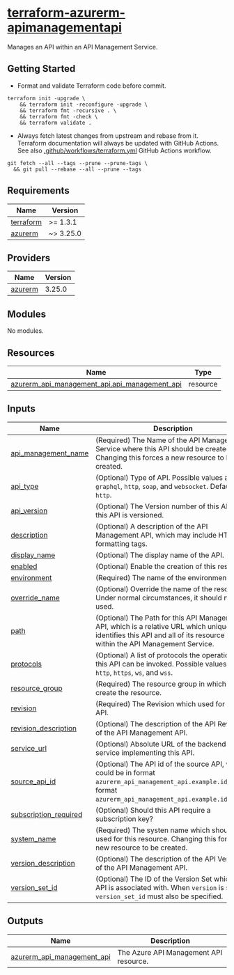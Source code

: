 # [terraform-azurerm-apimanagementapi][1]

Manages an API within an API Management Service.

## Getting Started

- Format and validate Terraform code before commit.

```shell
terraform init -upgrade \
    && terraform init -reconfigure -upgrade \
    && terraform fmt -recursive . \
    && terraform fmt -check \
    && terraform validate .
```

- Always fetch latest changes from upstream and rebase from it. Terraform documentation will always be updated with GitHub Actions. See also [.github/workflows/terraform.yml](.github/workflows/terraform.yml) GitHub Actions workflow.

```shell
git fetch --all --tags --prune --prune-tags \
  && git pull --rebase --all --prune --tags
```

<!-- BEGIN_TF_DOCS -->
## Requirements

| Name | Version |
|------|---------|
| <a name="requirement_terraform"></a> [terraform](#requirement\_terraform) | >= 1.3.1 |
| <a name="requirement_azurerm"></a> [azurerm](#requirement\_azurerm) | ~> 3.25.0 |

## Providers

| Name | Version |
|------|---------|
| <a name="provider_azurerm"></a> [azurerm](#provider\_azurerm) | 3.25.0 |

## Modules

No modules.

## Resources

| Name | Type |
|------|------|
| [azurerm_api_management_api.api_management_api](https://registry.terraform.io/providers/hashicorp/azurerm/latest/docs/resources/api_management_api) | resource |

## Inputs

| Name | Description | Type | Default | Required |
|------|-------------|------|---------|:--------:|
| <a name="input_api_management_name"></a> [api\_management\_name](#input\_api\_management\_name) | (Required) The Name of the API Management Service where this API should be created. Changing this forces a new resource to be created. | `string` | n/a | yes |
| <a name="input_api_type"></a> [api\_type](#input\_api\_type) | (Optional) Type of API. Possible values are `graphql`, `http`, `soap`, and `websocket`. Defaults to `http`. | `string` | `"http"` | no |
| <a name="input_api_version"></a> [api\_version](#input\_api\_version) | (Optional) The Version number of this API, if this API is versioned. | `string` | `null` | no |
| <a name="input_description"></a> [description](#input\_description) | (Optional) A description of the API Management API, which may include HTML formatting tags. | `string` | `null` | no |
| <a name="input_display_name"></a> [display\_name](#input\_display\_name) | (Optional) The display name of the API. | `string` | `null` | no |
| <a name="input_enabled"></a> [enabled](#input\_enabled) | (Optional) Enable the creation of this resource. | `bool` | `true` | no |
| <a name="input_environment"></a> [environment](#input\_environment) | (Required) The name of the environment. | `string` | n/a | yes |
| <a name="input_override_name"></a> [override\_name](#input\_override\_name) | (Optional) Override the name of the resource. Under normal circumstances, it should not be used. | `string` | `null` | no |
| <a name="input_path"></a> [path](#input\_path) | (Optional) The Path for this API Management API, which is a relative URL which uniquely identifies this API and all of its resource paths within the API Management Service. | `string` | `null` | no |
| <a name="input_protocols"></a> [protocols](#input\_protocols) | (Optional) A list of protocols the operations in this API can be invoked. Possible values are `http`, `https`, `ws`, and `wss`. | `list(string)` | `null` | no |
| <a name="input_resource_group"></a> [resource\_group](#input\_resource\_group) | (Required) The resource group in which to create the resource. | `any` | n/a | yes |
| <a name="input_revision"></a> [revision](#input\_revision) | (Required) The Revision which used for this API. | `string` | n/a | yes |
| <a name="input_revision_description"></a> [revision\_description](#input\_revision\_description) | (Optional) The description of the API Revision of the API Management API. | `string` | `null` | no |
| <a name="input_service_url"></a> [service\_url](#input\_service\_url) | (Optional) Absolute URL of the backend service implementing this API. | `string` | `null` | no |
| <a name="input_source_api_id"></a> [source\_api\_id](#input\_source\_api\_id) | (Optional) The API id of the source API, which could be in format `azurerm_api_management_api.example.id` or in format `azurerm_api_management_api.example.id;rev=1`. | `string` | `null` | no |
| <a name="input_subscription_required"></a> [subscription\_required](#input\_subscription\_required) | (Optional) Should this API require a subscription key? | `bool` | `false` | no |
| <a name="input_system_name"></a> [system\_name](#input\_system\_name) | (Required) The systen name which should be used for this resource. Changing this forces a new resource to be created. | `string` | n/a | yes |
| <a name="input_version_description"></a> [version\_description](#input\_version\_description) | (Optional) The description of the API Version of the API Management API. | `string` | `null` | no |
| <a name="input_version_set_id"></a> [version\_set\_id](#input\_version\_set\_id) | (Optional) The ID of the Version Set which this API is associated with. When `version` is set, `version_set_id` must also be specified. | `string` | `null` | no |

## Outputs

| Name | Description |
|------|-------------|
| <a name="output_azurerm_api_management_api"></a> [azurerm\_api\_management\_api](#output\_azurerm\_api\_management\_api) | The Azure API Management API resource. |
<!-- END_TF_DOCS -->

[1]: https://registry.terraform.io/providers/hashicorp/azurerm/latest/docs/resources/api_management_api
